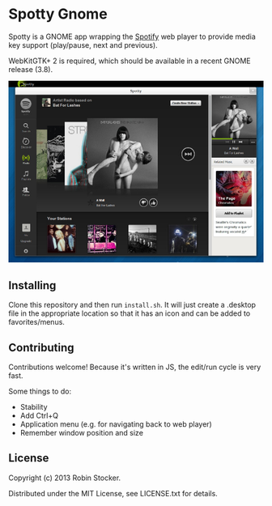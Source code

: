 Spotty Gnome
============

Spotty is a GNOME app wrapping the [Spotify][spotify] web player to
provide media key support (play/pause, next and previous).

WebKitGTK+ 2 is required, which should be available in a recent GNOME
release (3.8).

![Screenshot](img/screenshot.jpg)

Installing
----------

Clone this repository and then run `install.sh`. It will just create a .desktop
file in the appropriate location so that it has an icon and can be added to
favorites/menus.

Contributing
------------

Contributions welcome! Because it's written in JS, the edit/run cycle is
very fast.

Some things to do:

* Stability
* Add Ctrl+Q
* Application menu (e.g. for navigating back to web player)
* Remember window position and size

License
-------

Copyright (c) 2013 Robin Stocker.

Distributed under the MIT License, see LICENSE.txt for details.


[spotify]: https://www.spotify.com/
